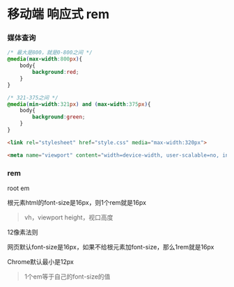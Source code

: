 # 移动端 响应式 rem

### 媒体查询

```css
/* 最大是800，就是0-800之间 */
@media(max-width:800px){
    body{
        background:red;
    }
}

/* 321-375之间 */
@media(min-width:321px) and (max-width:375px){
    body{
        background:green;
    }
}
```

```html
<link rel="stylesheet" href="style.css" media="max-width:320px">
```

```html
<meta name="viewport" content="width=device-width, user-scalable=no, initial-scale=1.0, maximum-scale=1.0, minimum-scale=1.0">

```

### rem

root em

根元素html的font-size是16px，则1个rem就是16px

> vh，viewport height，视口高度

12像素法则

网页默认font-size是16px，如果不给根元素加font-size，那么1rem就是16px

Chrome默认最小是12px

> 1个em等于自己的font-size的值